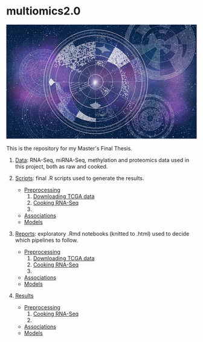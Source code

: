 # multiomics2.0 #
![ Machine learning approach for allocating gene function. Karen Arnott/EMBL-EBI](reports/cover.jpg)

This is the repository for my Master's Final Thesis.

1. [Data](data/): RNA-Seq, miRNA-Seq, methylation and proteomics data used in this project, both as raw and cooked.

2. [Scripts](scripts/): final .R scripts used to generate the results.
    - [Preprocessing](scripts/preprocessing/)
        1. [Downloading TCGA data](scripts/preprocessing/downloadingTCGA.R)
        2. [Cooking RNA-Seq](scripts/preprocessing/cookingRNASeq.R)
        3. 
    - [Associations](scripts/associations/)
    - [Models](scripts/models/)

3. [Reports](reports/): exploratory .Rmd notebooks (knitted to .html) used to decide which pipelines to follow.
    - [Preprocessing](reports/preprocessing/)
        1. [Downloading TCGA data](reports/preprocessing/downloadingTCGA.html)
        2. [Cooking RNA-Seq](reports/preprocessing/cookingRNASeq.html)
        3. 
    - [Associations](reports/associations/)
    - [Models](reports/models/)

4. [Results](results/)
    - [Preprocessing](results/preprocessing/)
        1. [Cooking RNA-Seq](results/preprocessing/cookingRNASeq)
        2. 
    - [Associations](results/associations/)
    - [Models](results/models/)